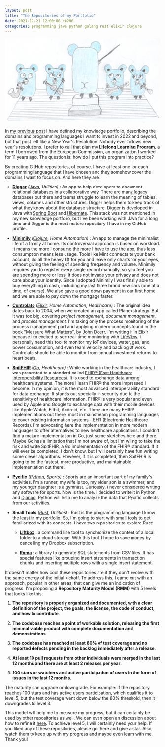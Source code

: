 ```yaml
---
layout: post
title: "The Repositories of my Portfolio"
date: 2021-12-21 12:00:00 +0200
categories: programming java python golang rust elixir clojure
---
```


![Gopher Orchestra](/images/posts/gopher-orchestra.png)

In [my previous post](/2021/12/knowledge-portfolio.html) I have  defined my knowledge portfolio, describing the domains and programming languages I want to invest in 2022 and beyond, but that post felt like a New Year's Resolution. Nobody ever follows new year's resolutions. I prefer to call that plan my **Lifelong Learning Program**, a term I borrowed from the European Commission, an organization I worked for 11 years ago. The question is: how do I put this program into practice?

<!-- more -->

By creating GitHub repositories, of course. I have at least one for each programming language that I have chosen and they somehow cover the domains I want to focus on. And here they are:

- **[Digger](https://github.com/htmfilho/digger)** _([Java](https://openjdk.java.net), Utilities)_ : An app to help developers to document relational databases in a collaborative way. There are many legacy databases out there and teams struggle to learn the meaning of tables, views, columns and other structures. Digger helps them to keep track of what they know about the database structure. Digger is developed in Java with [Spring Boot](https://spring.io/projects/spring-boot) and [Hibernate](https://hibernate.org). This stack was not mentioned in my new knowledge portfolio, but I've been working with Java for a long time and Digger is the most mature repository I have in my GitHub profile.

- **[Minimily](https://github.com/htmfilho/minimily)** _([Clojure](https://clojure.org), Home Automation)_ : An app to manage the minimalist life of a family at home. Its controversial approach is based on workload. It means the more I consume the more I have to use the app, thus less consumption means less usage. Tools like Mint connects to your bank account, do all the heavy lift for you and leave only charts for your eyes, without giving the feeling of spending frequency and volume. Minimily requires you to register every single record manually, so you feel you are spending more or less. It does not invade your privacy and does not care about your identity. Since I adopted Minimily I was finally able to buy everything in cash, including my last three brand new cars (one at a time, of course). We also gave a good down payment in our first home and we are able to pay down the mortgage faster.

- **[Controlato](https://github.com/htmfilho/controlato)** _([Elixir](https://elixir-lang.org), Home Automation, Healthcare)_ : The original idea dates back to 2004, when we created an app called Planexstrategy. But it was too big, covering _project management_, _document management_, and _process management_. I'm taking only the process monitoring of the process management part and applying modern concepts found in the book ["Measure What Matters", by John Doerr](https://www.whatmatters.com/the-book). I'm writing it in Elixir because I'm excited to see real-time monitoring with [LifeView](https://hexdocs.pm/phoenix_live_view/Phoenix.LiveView.html). I personally need this tool to monitor my IoT devices, water, gas, and power consumption, and even team velocity and backlog at work. Controlato should be able to monitor from annual investment returns to heart beats.

- **[SpitFHIR](https://github.com/htmfilho/spitfhir)** _([Go](https://go.dev), Healthcare)_ : While working in the healthcare industry, I was presented to a standard called [FHIR® (Fast Healthcare Interoperability Resources)](https://hl7.org/fhir/). It is used to exchange data among healthcare systems. The more I learn FHIR® the more impressed I become. In my opinion, it is the most advanced interoperability standard for data exchange. It stands out specially in security due to the sensitivity of healthcare information. FHIR® is very popular and even used by Apple and Google to exchange data with their mobile devices like Apple Watch, Fitbit, Android, etc. There are many FHIR® implementations out there, most in mainstream programming languages to cover existing information systems - EHR (Electronic Healthcare Records). I'm advocating here the implementation in more modern languages to offer alternatives to new healthcare applications. I couldn't find a mature implementation in Go, just some sketches here and there. Maybe Go has a limitation that I'm not aware of, but I'm wiling to take the risk and write SpitFHIR, a Go implementation of the FHIR® standard. If it will ever be completed, I don't know, but I will certainly have fun writing some clever algorithms. However, if it is completed, then SpitFHIR is going to be the fastest, more productive, and maintainable implementation out there.

- **[Pycific](https://github.com/htmfilho/pycific)** _([Python](https://www.python.org), Sports)_ : Sports are an important part of my family's activities. I'm a runner, my wife is too, my older son is a swimmer, and my younger daughter is a gymnast. Curiously, I never considered writing any software for sports. Now is the time. I decided to write it in Python and [Django](https://www.djangoproject.com). Python will help me to analyze the data that Pycific collects from our activities.

- **Small Tools** _([Rust](https://www.rust-lang.org), Utilities)_ : Rust is the programming language I know the least in my portfolio. So, I'm going to start with small tools to get familiarized with its concepts. I have two repositories to explore Rust:

  - **[Liftbox](https://github.com/htmfilho/liftbox)** : a command line tool to synchronize the content of a local folder to a cloud storage. With this tool, I hope to save money by cancelling my Dropbox subscription.

  - **[Roma](https://github.com/htmfilho/roma)** : a library to generate SQL statements from CSV files. It has special features like grouping insert statements in transaction chunks and inserting multiple rows with a single insert statement.

It doesn't matter how cool these repositories are if they don't evolve with the same energy of the initial kickoff. To address this, I came out with an approach, popular in other areas, that can give me an indication of progress. I'm proposing a **Repository Maturity Model (RMM)** with 5 levels that looks like this:

1. **The repository is properly organized and documented, with a clear definition of the project, the goals, the license, the code of conduct, and how to contribute**.

2. **The codebase reaches a point of workable solution, releasing the first minimal viable product with complete documentation and demonstrations**.

3. **The codebase has reached at least 80% of test coverage and no reported defects pending in the backlog immediately after a release**.

4. **At least 10 pull requests from other individuals were merged in the last 12 months and there are at least 2 releases per year**.

5. **100 stars or watchers and active participation of users in the form of issues in the last 12 months**.

The maturity can upgrade or downgrade. For example: if the repository reaches 100 stars and has active users participation, which qualifies it to level 5, but the test coverage went down below the 80% threshold, then it downgrades to level 3.

This model will help me to measure my progress, but it can certainly be used by other repositories as well. We can even open an discussion about how to refine it [here](https://www.github.com/htmfilho/htmfilho.github.io/issues). To achieve level 5, I will certainly need your help. If you liked any of these repositories, please go there and give a star. Also, watch them to keep up with my progress and maybe even learn with me. Thank you!
